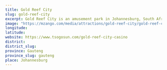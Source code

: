 ```yaml
---
title: Gold Reef City
slug: gold-reef-city
excerpt: Gold Reef City is an amusement park in Johannesburg, South Africa. Located on an old gold mine which closed in 1971, the park is themed around the gold rush that started in 1886 on the Witwatersrand, the buildings on the park are designed to mimic the same period.
image: "https://mzango.com/media/attractions/gold-reef-city/gold-reef-city-johannesburg.jpg"
longitude: 
latitude: 
website: https://www.tsogosun.com/gold-reef-city-casino
district: 
district_slug: 
province: Gauteng
province_slug: gauteng
place: Johannesburg
---
```

